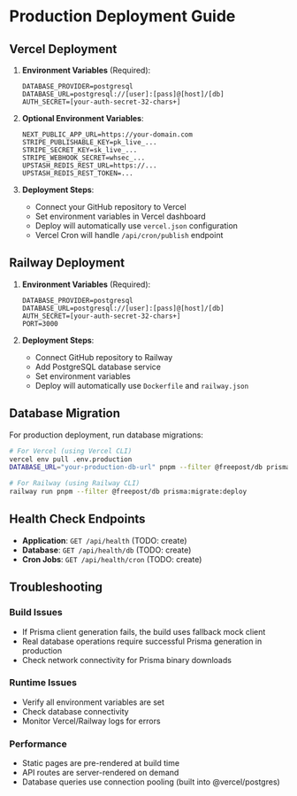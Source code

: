 # Production Deployment Guide

## Vercel Deployment

1. **Environment Variables** (Required):
   ```
   DATABASE_PROVIDER=postgresql
   DATABASE_URL=postgresql://[user]:[pass]@[host]/[db]
   AUTH_SECRET=[your-auth-secret-32-chars+]
   ```

2. **Optional Environment Variables**:
   ```
   NEXT_PUBLIC_APP_URL=https://your-domain.com
   STRIPE_PUBLISHABLE_KEY=pk_live_...
   STRIPE_SECRET_KEY=sk_live_...
   STRIPE_WEBHOOK_SECRET=whsec_...
   UPSTASH_REDIS_REST_URL=https://...
   UPSTASH_REDIS_REST_TOKEN=...
   ```

3. **Deployment Steps**:
   - Connect your GitHub repository to Vercel
   - Set environment variables in Vercel dashboard
   - Deploy will automatically use `vercel.json` configuration
   - Vercel Cron will handle `/api/cron/publish` endpoint

## Railway Deployment

1. **Environment Variables** (Required):
   ```
   DATABASE_PROVIDER=postgresql
   DATABASE_URL=postgresql://[user]:[pass]@[host]/[db]
   AUTH_SECRET=[your-auth-secret-32-chars+]
   PORT=3000
   ```

2. **Deployment Steps**:
   - Connect GitHub repository to Railway
   - Add PostgreSQL database service
   - Set environment variables
   - Deploy will automatically use `Dockerfile` and `railway.json`

## Database Migration

For production deployment, run database migrations:

```bash
# For Vercel (using Vercel CLI)
vercel env pull .env.production
DATABASE_URL="your-production-db-url" pnpm --filter @freepost/db prisma:migrate:deploy

# For Railway (using Railway CLI)
railway run pnpm --filter @freepost/db prisma:migrate:deploy
```

## Health Check Endpoints

- **Application**: `GET /api/health` (TODO: create)
- **Database**: `GET /api/health/db` (TODO: create)
- **Cron Jobs**: `GET /api/health/cron` (TODO: create)

## Troubleshooting

### Build Issues
- If Prisma client generation fails, the build uses fallback mock client
- Real database operations require successful Prisma generation in production
- Check network connectivity for Prisma binary downloads

### Runtime Issues  
- Verify all environment variables are set
- Check database connectivity
- Monitor Vercel/Railway logs for errors

### Performance
- Static pages are pre-rendered at build time
- API routes are server-rendered on demand
- Database queries use connection pooling (built into @vercel/postgres)